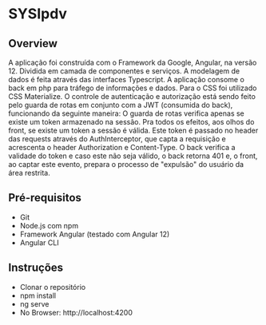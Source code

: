 <h1>SYSIpdv</h1>
<h2>Overview</h2>
<p>A aplicação foi construída com o Framework da Google, Angular, na versão 12. Dividida em camada de componentes e serviços. A modelagem de dados é feita através das interfaces Typescript. A aplicação consome o back em php para tráfego de informações e dados. Para o CSS foi utilizado CSS Materialize. O controle de autenticação e autorização está sendo feito pelo guarda de rotas em conjunto com a JWT (consumida do back), funcionando da seguinte maneira: O guarda de rotas verifica apenas se existe um token armazenado na sessão. Pra todos os efeitos, aos olhos do front, se existe um token a sessão é válida. Este token é passado no header das requests através do AuthInterceptor, que capta a requisição e acrescenta o header Authorization e Content-Type. O back verifica a validade do token e caso este não seja válido, o back retorna 401 e, o front, ao captar este evento, prepara o processo de "expulsão" do usuário da área restrita.</p>
<h2>Pré-requisitos</h2>
<ul>
    <li>Git</li>
    <li>Node.js com npm</li>
    <li>Framework Angular (testado com Angular 12)</li>
    <li>Angular CLI</li>
</ul>

<h2>Instruções</h2>
<ul>
    <li>Clonar o repositório</li>
    <li>npm install</li>
    <li>ng serve</li>
    <li>No Browser: http://localhost:4200</li>
</ul>